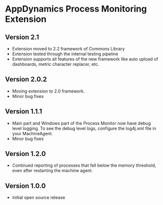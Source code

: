 # AppDynamics Process Monitoring Extension


## Version 2.1
 * Extension moved to 2.2 framework of Commons Library
 * Extension tested through the internal testing pipeline
 * Extension supports all features of the new framework like auto upload of dashboards, metric character replacer, etc.
 


## Version 2.0.2
* Moving extension to 2.0 framework.
* Minor bug fixes


## Version 1.1.1

* Main part and Windows part of the Process Monitor now have debug level logging. To see the debug level logs,
configure the log4j.xml file in your MachineAgent.
* Minor bug fixes


## Version 1.2.0

* Continued reporting of processes that fell below the memory threshold, even after restarting the machine agent. 


## Version 1.0.0

* Initial open source release


